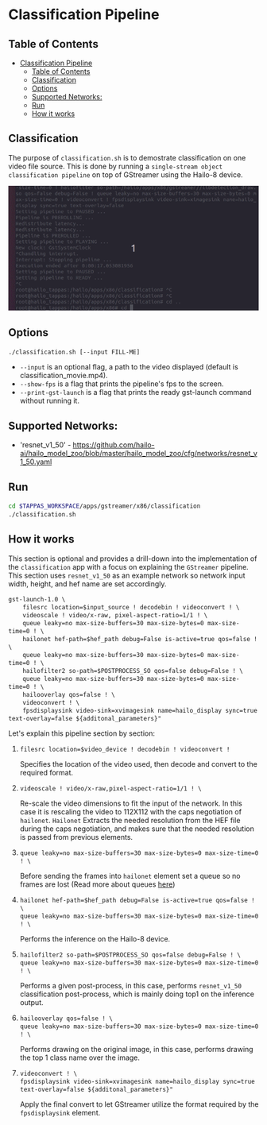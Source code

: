 # Classification Pipeline

## Table of Contents

- [Classification Pipeline](#classification-pipeline)
  - [Table of Contents](#table-of-contents)
  - [Classification](#classification)
  - [Options](#options)
  - [Supported Networks:](#supported-networks)
  - [Run](#run)
  - [How it works](#how-it-works)

## Classification
The purpose of `classification.sh` is to demostrate classification on one video file source.
 This is done by running a `single-stream object classification pipeline` on top of GStreamer using the Hailo-8 device.

<img src="readme_resources/pipeline_run.gif">

## Options
```sh
./classification.sh [--input FILL-ME]
```
* `--input` is an optional flag, a path to the video displayed (default is classification_movie.mp4).
* `--show-fps` is a flag that prints the pipeline's fps to the screen.
* `--print-gst-launch` is a flag that prints the ready gst-launch command without running it.

## Supported Networks:
* 'resnet_v1_50' - https://github.com/hailo-ai/hailo_model_zoo/blob/master/hailo_model_zoo/cfg/networks/resnet_v1_50.yaml
  
## Run

```sh
cd $TAPPAS_WORKSPACE/apps/gstreamer/x86/classification
./classification.sh
```
<!-- The output should look like: -->
<!-- <div align="center">
    <img src="readme_resources/pipeline_run.gif" width="600px" height="500px"/> 
</div> -->

## How it works
This section is optional and provides a drill-down into the implementation of the `classification` app with a focus on explaining the `GStreamer` pipeline.
This section uses `resnet_v1_50` as an example network so network input width, height, and hef name are set accordingly.

```
gst-launch-1.0 \
    filesrc location=$input_source ! decodebin ! videoconvert ! \
    videoscale ! video/x-raw, pixel-aspect-ratio=1/1 ! \
    queue leaky=no max-size-buffers=30 max-size-bytes=0 max-size-time=0 ! \
    hailonet hef-path=$hef_path debug=False is-active=true qos=false ! \
    queue leaky=no max-size-buffers=30 max-size-bytes=0 max-size-time=0 ! \
    hailofilter2 so-path=$POSTPROCESS_SO qos=false debug=False ! \
    queue leaky=no max-size-buffers=30 max-size-bytes=0 max-size-time=0 ! \
    hailooverlay qos=false ! \
    videoconvert ! \
    fpsdisplaysink video-sink=xvimagesink name=hailo_display sync=true text-overlay=false ${additonal_parameters}"
```
Let's explain this pipeline section by section:
1.  ```
    filesrc location=$video_device ! decodebin ! videoconvert !
    ```
    Specifies the location of the video used, then decode and convert to the required format.
    
2.  ```
    videoscale ! video/x-raw,pixel-aspect-ratio=1/1 ! \
    ```
    Re-scale the video dimensions to fit the input of the network. In this case it is rescaling the video to 112X112 with the caps negotiation of `hailonet`. `Hailonet` Extracts the needed resolution from the HEF file during the caps negotiation, and makes sure that the needed resolution is passed from previous elements.
3.  ```
    queue leaky=no max-size-buffers=30 max-size-bytes=0 max-size-time=0 ! \
    ```
    Before sending the frames into `hailonet` element set a queue so no frames are lost (Read more about queues [here](https://gstreamer.freedesktop.org/documentation/coreelements/queue.html?gi-language=c))
4.  ```
    hailonet hef-path=$hef_path debug=False is-active=true qos=false ! \
    queue leaky=no max-size-buffers=30 max-size-bytes=0 max-size-time=0 ! \
    ```
    Performs the inference on the Hailo-8 device.
5.  ```
    hailofilter2 so-path=$POSTPROCESS_SO qos=false debug=False ! \
    queue leaky=no max-size-buffers=30 max-size-bytes=0 max-size-time=0 ! \
    ```
    Performs a given post-process, in this case, performs `resnet_v1_50` classification post-process, which is mainly doing top1 on the inference output.
6.  ```
    hailooverlay qos=false ! \
    queue leaky=no max-size-buffers=30 max-size-bytes=0 max-size-time=0 ! \
    ```
    Performs drawing on the original image, in this case, performs drawing the top 1 class name over the image.
7.  ```
    videoconvert ! \
    fpsdisplaysink video-sink=xvimagesink name=hailo_display sync=true text-overlay=false ${additonal_parameters}"
    ```
    Apply the final convert to let GStreamer utilize the format required by the `fpsdisplaysink` element.
